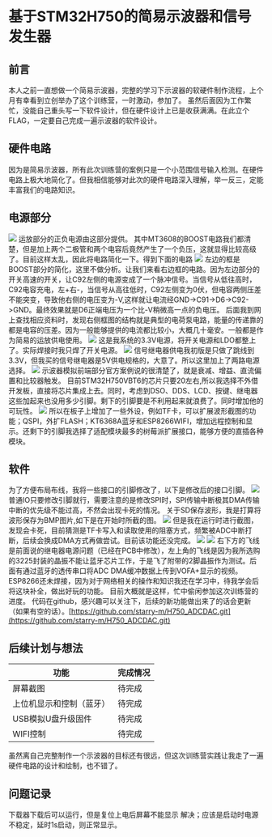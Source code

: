 # 基于STM32H750的简易示波器和信号发生器
## 前言
本人之前一直想做一个简易示波器，完整的学习下示波器的软硬件制作流程，上个月有幸看到立创举办了这个训练营，一时激动，参加了。
虽然后面因为工作繁忙，没能自己重头写一下软件设计，但在硬件设计上已是收获满满。在此立个FLAG，一定要自己完成一遍示波器的软件设计。
## 硬件电路
因为是简易示波器，所有此次训练营的案例只是一个小范围信号输入检测。在硬件电路上极大地简化了。但我相信能够对此次的硬件电路深入理解，举一反三，定能丰富我们的电路知识。
## 电源部分
![](./pic/电源2.png)
运放部分的正负电源由这部分提供。
其中MT3608的BOOST电路我们都清楚，但是加上两个二极管和两个电容后竟然产生了一个负压，这就显得比较高级了。目前这样太乱，因此将电路简化一下。得到下面的电路
![](./pic/电源1.png)
左边的框是BOOST部分的简化，这里不做分析。让我们来看右边框的电路。因为左边部分的开关高速的开关，让C92左侧的电源变成了一个脉冲信号。当信号从低往高时，C92电容充电，左+右-，当信号从高往低时，C92左侧变为0伏，但电容两侧压差不能突变，导致他右侧的电压变为-V,这样就让电流经GND->C91->D6->C92->GND。最终效果就是D6正端电压为一个比-V稍微高一点的负电压。
后面我到网上查找相应资料时，发现右侧框图的结构就是典型的电荷泵电路，能量的传递靠的都是电容的压差。因为一般能够提供的电流都比较小，大概几十毫安。一般都是作为简易的运放供电使用。
![](./pic/电源3.png)
这是我系统的3.3V电源，将开关电源和LDO都整上了。实际焊接时我只焊了开关电源。
![](./pic/继电器.png)
信号继电器供电我初版是只做了跳线到3.3V，但我买的信号继电器是5V供电规格的，大意了。所以这里加上了两路电源选择。
![](./pic/dso.png)
示波器模拟前端部分官方案例说的很清楚了，就是衰减、增益、直流偏置和比较器触发。
目前STM32H750VBT6的芯片只要20左右,所以我选择不外借开发板，直接将芯片集成上去。同时，考虑到DSO、DDS、LCD、按键、继电器这些加起来也没用多少引脚。剩下的引脚要是不利用起来就浪费了。同时增加他的可玩性。
![](./pic/引脚.png)
所以在板子上增加了一些外设，例如TF卡，可以扩展波形截图的功能；QSPI，外扩FLASH；KT6368A蓝牙和ESP8266WIFI，增加远程控制和显示。还剩下的引脚我选择了适配模块最多的树莓派扩展接口，能够方便的直插各种模块。
## 软件
为了方便布局布线，我将一些接口的引脚修改了，以下是修改后的接口引脚。
![](./pic/IO1.png)
普通IO只要修改引脚就行，需要注意的是修改SPI时，SPI传输中断极其DMA传输中断的优先级不能过高，不然会出现卡死的情况。
关于SD保存波形，我是打算将波形保存为BMP图片,如下是在开始时所截的图。
![](./pic/WAVE1.BMP)
但是我在运行时进行截图，发现会卡死，目前猜测是TF卡写入和读取使用的阻塞方式，频繁被ADC中断打断，后续会换成DMA方式再做尝试。目前该功能还没完成。
![](./pic/波形.jpg)
![](./pic/背面.jpg)
右下方的飞线是前面说的继电器电源问题（已经在PCB中修改），左上角的飞线是因为我所选购的3225封装的晶振不能让蓝牙芯片工作，于是飞了附带的2脚晶振作为测试。后面有通过蓝牙的透传串口将ADC DMA缓冲数据上传到VOFA+显示的视频。
ESP8266还未焊接，因为对于网络相关的操作和知识我还在学习中，待我学会后将这块补全，做出好玩的功能。
目前大概就是这样，忙中偷闲参加这次训练营的进度。
代码在github，感兴趣可以关注下，后续的新功能做出来了的话会更新（如果有空的话）。[https://github.com/starry-m/H750_ADCDAC.git](https://github.com/starry-m/H750_ADCDAC.git)

## 后续计划与想法
|功能|完成情况|
|-|-|
|屏幕截图|待完成|
|上位机显示和控制（蓝牙）|待完成|
|USB模拟U盘升级固件|待完成|
|WIFI控制|待完成|

虽然离自己完整制作一个示波器的目标还有很远，但这次训练营实践让我走了一遍硬件电路的设计和绘制，也不错了。

## 问题记录
下载器下载后可以运行，但是复位上电后屏幕不能显示
解决；应该是启动时电源不稳定，延时1s启动，则正常显示。